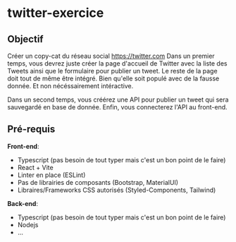 # twitter-exercice

## Objectif

Créer un copy-cat du réseau social <https://twitter.com>
Dans un premier temps, vous devrez juste créer la page d'accueil de Twitter avec la liste des Tweets ainsi que le formulaire pour publier un tweet. Le reste de la page doit tout de même être intégré. Bien qu'elle soit populé avec de la fausse donnée. Et non nécéssairement intéractive.

Dans un second temps, vous créérez une API pour publier un tweet qui sera sauvegardé en base de donnée.
Enfin, vous connecterez l'API au front-end.

## Pré-requis

**Front-end**:

- Typescript (pas besoin de tout typer mais c'est un bon point de le faire)
- React + Vite
- Linter en place (ESLint)
- Pas de librairies de composants (Bootstrap, MaterialUI)
- Libraires/Frameworks CSS autorisés (Styled-Components, Tailwind)

**Back-end**:

- Typescript (pas besoin de tout typer mais c'est un bon point de le faire)
- Nodejs
- ...
